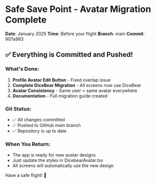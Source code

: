 # Safe Save Point - Avatar Migration Complete
**Date**: January 2025
**Time**: Before your flight
**Branch**: main
**Commit**: 907a983

## ✅ Everything is Committed and Pushed!

### What's Done:
1. **Profile Avatar Edit Button** - Fixed overlap issue
2. **Complete DiceBear Migration** - All screens now use DiceBear
3. **Avatar Consistency** - Same user = same avatar everywhere
4. **Documentation** - Full migration guide created

### Git Status:
- ✅ All changes committed
- ✅ Pushed to GitHub main branch
- ✅ Repository is up to date

### When You Return:
- The app is ready for new avatar designs
- Just update the styles in DicebearAvatar.tsx
- All screens will automatically use the new design

Have a safe flight! 🛫 